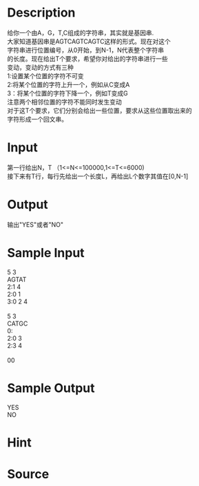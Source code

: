 
# Description

<div class="content"><p>给你一个由A，G，T,C组成的字符串，其实就是基因串.<br/>
大家知道基因串是AGTCAGTCAGTC这样的形式。现在对这个<br/>
字符串进行位置编号，从0开始，到N-1，N代表整个字符串<br/>
的长度。现在给出T个要求，希望你对给出的字符串进行一些<br/>
变动，变动的方式有三种<br/>
1:设置某个位置的字符不可变<br/>
2:将某个位置的字符上升一个，例如从C变成A<br/>
3：将某个位置的字符下降一个，例如T变成G<br/>
注意两个相邻位置的字符不能同时发生变动<br/>
对于这T个要求，它们分别会给出一些位置，要求从这些位置取出来的<br/>
字符形成一个回文串。<br/>
</p></div>

# Input

<div class="content"><p>第一行给出N，T （1&lt;=N&lt;=100000,1&lt;=T&lt;=6000)<br/>
接下来有T行，每行先给出一个长度L，再给出L个数字其值在[0,N-1]</p></div>

# Output

<div class="content"><p>输出&#34;YES&#34;或者&#34;NO&#34;</p></div>

# Sample Input

<div class="content"><span class="sampledata">5 3<br/>
AGTAT<br/>
2:1 4<br/>
2:0 1<br/>
3:0 2 4<br/>
<br/>
5 3<br/>
CATGC<br/>
0:<br/>
2:0 3<br/>
2:3 4<br/>
<br/>
00</span></div>

# Sample Output

<div class="content"><span class="sampledata">YES<br/>
NO</span></div>

# Hint

<div class="content"><p></p></div>

# Source

<div class="content"><p><a href="problemset.php?search="></a></p></div>

